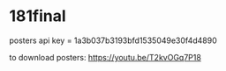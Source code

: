 # 181final

posters api key = 1a3b037b3193bfd1535049e30f4d4890

to download posters: https://youtu.be/T2kvOGq7P18

